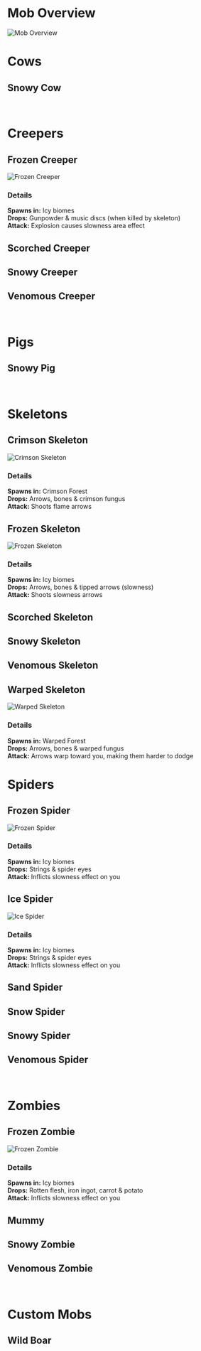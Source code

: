 # Mob Overview
![Mob Overview](https://github.com/NemoNotFound/NemoNotFound/blob/master/resources/minecraft_projects/galleries/nemos_creatures/mob_overview.png?raw=true)
<br>

# Cows
## Snowy Cow
<br>

# Creepers
## Frozen Creeper
![Frozen Creeper](https://github.com/NemoNotFound/NemoNotFound/blob/master/resources/minecraft_projects/galleries/nemos_creatures/frozen_creeper.png?raw=true)

### Details
**Spawns in:** Icy biomes <br>
**Drops:** Gunpowder & music discs (when killed by skeleton) <br>
**Attack:** Explosion causes slowness area effect

## Scorched Creeper

## Snowy Creeper

## Venomous Creeper
<br>

# Pigs
## Snowy Pig
<br>

# Skeletons
## Crimson Skeleton
![Crimson Skeleton](https://github.com/NemoNotFound/NemoNotFound/blob/master/resources/minecraft_projects/galleries/nemos_creatures/crimson_skeleton.png?raw=true)

### Details
**Spawns in:** Crimson Forest <br>
**Drops:** Arrows, bones & crimson fungus <br>
**Attack:** Shoots flame arrows

## Frozen Skeleton
![Frozen Skeleton](https://github.com/NemoNotFound/NemoNotFound/blob/master/resources/minecraft_projects/galleries/nemos_creatures/frozen_skeleton.png?raw=true)

### Details
**Spawns in:** Icy biomes <br>
**Drops:** Arrows, bones & tipped arrows (slowness) <br>
**Attack:** Shoots slowness arrows

## Scorched Skeleton

## Snowy Skeleton

## Venomous Skeleton

## Warped Skeleton
![Warped Skeleton](https://github.com/NemoNotFound/NemoNotFound/blob/master/resources/minecraft_projects/galleries/nemos_creatures/warped_skeleton.png?raw=true)

### Details
**Spawns in:** Warped Forest <br>
**Drops:** Arrows, bones & warped fungus <br>
**Attack:** Arrows warp toward you, making them harder to dodge
<br>

# Spiders
## Frozen Spider
![Frozen Spider](https://github.com/NemoNotFound/NemoNotFound/blob/master/resources/minecraft_projects/galleries/nemos_creatures/frozen_spider.png?raw=true)

### Details
**Spawns in:** Icy biomes <br>
**Drops:** Strings & spider eyes <br>
**Attack:** Inflicts slowness effect on you

## Ice Spider
![Ice Spider](https://github.com/NemoNotFound/NemoNotFound/blob/master/resources/minecraft_projects/galleries/nemos_creatures/ice_spider.png?raw=true)

### Details
**Spawns in:** Icy biomes <br>
**Drops:** Strings & spider eyes <br>
**Attack:** Inflicts slowness effect on you

## Sand Spider

## Snow Spider

## Snowy Spider

## Venomous Spider
<br>

# Zombies
## Frozen Zombie
![Frozen Zombie](https://github.com/NemoNotFound/NemoNotFound/blob/master/resources/minecraft_projects/galleries/nemos_creatures/frozen_zombie.png?raw=true)
### Details
**Spawns in:** Icy biomes <br>
**Drops:** Rotten flesh, iron ingot, carrot & potato <br>
**Attack:** Inflicts slowness effect on you

## Mummy

## Snowy Zombie

## Venomous Zombie
<br>

# Custom Mobs
## Wild Boar